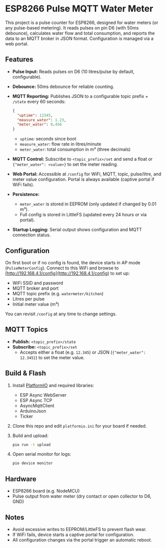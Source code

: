 # ESP8266 Pulse MQTT Water Meter

This project is a pulse counter for ESP8266, designed for water meters (or any pulse-based metering). It reads pulses on pin D6 (with 50ms debounce), calculates water flow and total consumption, and reports the data to an MQTT broker in JSON format. Configuration is managed via a web portal.

## Features

- **Pulse Input:** Reads pulses on D6 (10 litres/pulse by default, configurable).
- **Debounce:** 50ms debounce for reliable counting.
- **MQTT Reporting:** Publishes JSON to a configurable topic prefix + `/state` every 60 seconds:

  ```json
  {
    "uptime": 12345,
    "measure_water": 1.23,
    "meter_water": 0.456
  }
  ```

  - `uptime`: seconds since boot
  - `measure_water`: flow rate in litres/minute
  - `meter_water`: total consumption in m³ (three decimals)

- **MQTT Control:** Subscribe to `<topic_prefix>/set` and send a float or `{"meter_water": <value>}` to set the meter reading.
- **Web Portal:** Accessible at `/config` for WiFi, MQTT, topic, pulse/litre, and meter value configuration. Portal is always available (captive portal if WiFi fails).
- **Persistence:**
  - `meter_water` is stored in EEPROM (only updated if changed by 0.01 m³).
  - Full config is stored in LittleFS (updated every 24 hours or via portal).
- **Startup Logging:** Serial output shows configuration and MQTT connection status.

## Configuration

On first boot or if no config is found, the device starts in AP mode (`PulseMeterConfig`). Connect to this WiFi and browse to [http://192.168.4.1/config](http://192.168.4.1/config) to set up:

- WiFi SSID and password
- MQTT broker and port
- MQTT topic prefix (e.g. `watermeter/kitchen`)
- Litres per pulse
- Initial meter value (m³)

You can revisit `/config` at any time to change settings.

## MQTT Topics

- **Publish:** `<topic_prefix>/state`
- **Subscribe:** `<topic_prefix>/set`
  - Accepts either a float (e.g. `12.345`) or JSON (`{"meter_water": 12.345}`) to set the meter value.

## Build & Flash

1. Install [PlatformIO](https://platformio.org/) and required libraries:

   - ESP Async WebServer
   - ESP Async TCP
   - AsyncMqttClient
   - ArduinoJson
   - Ticker

2. Clone this repo and edit `platformio.ini` for your board if needed.

3. Build and upload:

   ```sh
   pio run -t upload
   ```

4. Open serial monitor for logs:

   ```sh
   pio device monitor
   ```

## Hardware

- ESP8266 board (e.g. NodeMCU)
- Pulse output from water meter (dry contact or open collector to D6, GND)

## Notes

- Avoid excessive writes to EEPROM/LittleFS to prevent flash wear.
- If WiFi fails, device starts a captive portal for configuration.
- All configuration changes via the portal trigger an automatic reboot.
